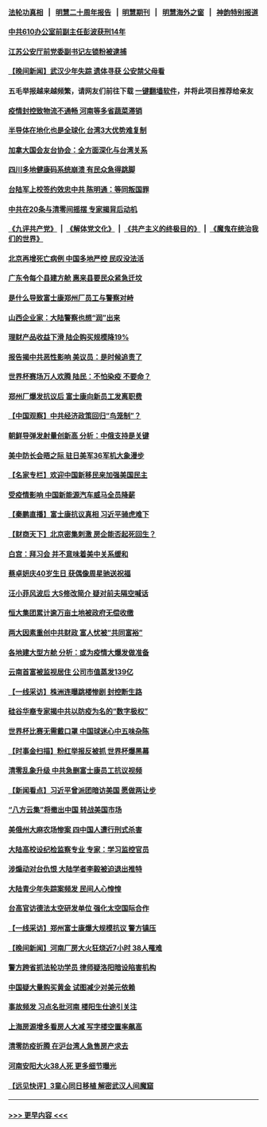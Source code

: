#### [法轮功真相](https://github.com/gfw-breaker/truth/blob/master/README.md?t=0) &nbsp;&nbsp;|&nbsp;&nbsp; [明慧二十周年报告](https://github.com/gfw-breaker/mh-reports/blob/master/README.md?t=0) &nbsp;&nbsp;|&nbsp;&nbsp;[明慧期刊](https://github.com/gfw-breaker/mh-qikan) &nbsp;&nbsp;|&nbsp;&nbsp; [明慧海外之窗](https://github.com/gfw-breaker/mh-news/blob/master/README.md?t=0) &nbsp;&nbsp;|&nbsp;&nbsp; [神韵特别报道](https://github.com/gfw-breaker/mh-news/blob/master/shenyun.md?t=0)
#### [中共610办公室前副主任彭波获刑14年](../pages/nsc413/n13872236.md?t=11242150) 
#### [江苏公安厅前党委副书记左锁粉被逮捕](../pages/nsc413/n13872209.md?t=11242150) 
#### [【晚间新闻】武汉少年失踪 遗体寻获 公安禁父母看](../pages/nsc413/n13872229.md?t=11242150) 
#### 五毛举报越来越频繁，请网友们前往下载 [一键翻墙软件](https://github.com/gfw-breaker/ssr-accounts)，并将此项目推荐给亲友
#### [疫情封控致物流不通畅 河南等多省蔬菜滞销](../pages/nsc413/n13872055.md?t=11242150) 
#### [半导体在地化也是全球化 台湾3大优势难复制](../pages/nsc413/n13872174.md?t=11242150) 
#### [加拿大国会友台协会：全方面深化与台湾关系](../pages/nsc413/n13872180.md?t=11242150) 
#### [四川多地健康码系统崩溃 有民众急得跳脚](../pages/nsc413/n13872151.md?t=11242150) 
#### [台陆军上校签约效忠中共 陈明通：等同叛国罪](../pages/nsc413/n13872027.md?t=11242150) 
#### [中共在20条与清零间摇摆 专家揭背后动机](../pages/nsc413/n13872076.md?t=11242150) 
#### [《九评共产党》](https://github.com/begood0513/9ping.md/blob/master/README.md) &nbsp;|&nbsp; [《解体党文化》](../../../../jtdwh.md/blob/master/README.md)  &nbsp;|&nbsp; [《共产主义的终极目的》](../../../../gczydzjmd.md/blob/master/README.md) &nbsp;|&nbsp; [《魔鬼在统治我们的世界》](../../../../mgztzwmdsj.md/blob/master/README.md) 
#### [北京再增死亡病例 中国多地严控 民叹没法活](../pages/nsc413/n13871982.md?t=11242150) 
#### [广东令每个县建方舱 惠来县要民众紧急迁坟](../pages/nsc413/n13872044.md?t=11242150) 
#### [是什么导致富士康郑州厂员工与警察对峙](../pages/nsc413/n13871988.md?t=11242150) 
#### [山西企业家：大陆警察也想“润”出来](../pages/nsc413/n13871990.md?t=11242150) 
#### [理财产品收益下滑 陆企购买规模降19%](../pages/nsc413/n13871931.md?t=11242150) 
#### [报告揭中共恶性影响 美议员：是时候追责了](../pages/nsc413/n13871950.md?t=11242150) 
#### [世界杯赛场万人欢腾 陆民：不怕染疫 不要命？](../pages/nsc413/n13871649.md?t=11242150) 
#### [郑州厂爆发抗议后 富士康向新员工发离职费](../pages/nsc413/n13871944.md?t=11242150) 
#### [【中国观察】中共经济政策回归“鸟笼制”？](../pages/nsc413/n13871689.md?t=11242150) 
#### [朝鲜导弹发射量创新高 分析：中俄支持是关键](../pages/nsc413/n13871809.md?t=11242150) 
#### [美中防长会晤之际 驻日美军36军机大象漫步](../pages/nsc413/n13871878.md?t=11242150) 
#### [【名家专栏】欢迎中国新移民来加强美国民主](../pages/nsc413/n13871625.md?t=11242150) 
#### [受疫情影响 中国新能源汽车威马全员降薪](../pages/nsc413/n13871812.md?t=11242150) 
#### [【秦鹏直播】富士康抗议真相 习近平骑虎难下](../pages/nsc413/n13871811.md?t=11242150) 
#### [【财商天下】北京密集刺激 房企能否起死回生？](../pages/nsc413/n13871777.md?t=11242150) 
#### [白宫：拜习会 并不意味着美中关系缓和](../pages/nsc413/n13871836.md?t=11242150) 
#### [蔡卓妍庆40岁生日 获偶像周星驰送祝福](../pages/nsc413/n13871818.md?t=11242150) 
#### [汪小菲风波后 大S修改简介 疑对前夫隔空喊话](../pages/nsc413/n13871788.md?t=11242150) 
#### [恒大集团累计逾万亩土地被政府无偿收缴](../pages/nsc413/n13871798.md?t=11242150) 
#### [两大因素重创中共财政 富人忧被“共同富裕”](../pages/nsc413/n13871763.md?t=11242150) 
#### [各地建大型方舱 分析：或为疫情大爆发做准备](../pages/nsc413/n13871467.md?t=11242150) 
#### [云南首富被监视居住 公司市值蒸发139亿](../pages/nsc413/n13871775.md?t=11242150) 
#### [【一线采访】株洲连曝跳楼惨剧 封控断生路](../pages/nsc413/n13871546.md?t=11242150) 
#### [硅谷华裔专家揭中共以防疫为名的“数字极权”](../pages/nsc413/n13871682.md?t=11242150) 
#### [世界杯比赛无需戴口罩 中国球迷心中五味杂陈](../pages/nsc413/n13871730.md?t=11242150) 
#### [【时事金扫描】粉红举报反被抓 世界杯爆黑幕](../pages/nsc413/n13871156.md?t=11242150) 
#### [清零乱象升级 中共急删富士康员工抗议视频](../pages/nsc413/n13871690.md?t=11242150) 
#### [【新闻看点】习近平曾派团暗访美国 愿做两让步](../pages/nsc413/n13871108.md?t=11242150) 
#### [“八方云集”将撤出中国 转战美国市场](../pages/nsc413/n13871500.md?t=11242150) 
#### [美俄州大麻农场惨案 四中国人遭行刑式杀害](../pages/nsc413/n13871609.md?t=11242150) 
#### [大陆高校设纪检监察专业 专家：学习监控官员](../pages/nsc413/n13871496.md?t=11242150) 
#### [涉煽动对台仇恨 大陆学者李毅被迫退出推特](../pages/nsc413/n13871456.md?t=11242150) 
#### [大陆青少年失踪案频发 民间人心惶惶](../pages/nsc413/n13870138.md?t=11242150) 
#### [台高官访德法太空研发单位 强化太空国际合作](../pages/nsc413/n13871388.md?t=11242150) 
#### [【一线采访】郑州富士康爆大规模抗议 警方镇压](../pages/nsc413/n13871339.md?t=11242150) 
#### [【晚间新闻】河南厂房大火狂烧近7小时 38人罹难](../pages/nsc413/n13871443.md?t=11242150) 
#### [警方跨省抓法轮功学员 律师疑洛阳暗设陷害机构](../pages/nsc413/n13870178.md?t=11242150) 
#### [中国疑大量购买黄金 试图减少对美元依赖](../pages/nsc413/n13871366.md?t=11242150) 
#### [事故频发 习点名批河南 楼阳生仕途引关注](../pages/nsc413/n13871274.md?t=11242150) 
#### [上海房源增多看房人大减 写字楼空置率飙高](../pages/nsc413/n13871296.md?t=11242150) 
#### [清零防疫折腾 在沪台湾人急售房产求去](../pages/nsc413/n13871257.md?t=11242150) 
#### [河南安阳大火38人死 更多细节曝光](../pages/nsc413/n13871206.md?t=11242150) 
#### [【远见快评】3童心同日移植 解密武汉人间魔窟](../pages/nsc413/n13871160.md?t=11242150) 

----
#### [ >>> 更早内容 <<< ](../indexes/nsc413-earlier.md)
